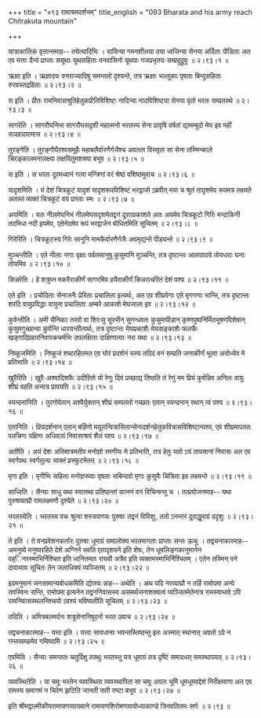 +++
title = "०९३ रामाश्रमदर्शनम्"
title_english = "093 Bharata and his army reach Chitrakuta mountain"

+++


यात्राकालिकं वृत्तान्तमाह-- तयेत्यादिभिः । यायिन्या गमनशीलया तया
ध्वजिन्या सेनया अर्दिताः पीडिताः अत एव मत्ताः दैन्यं प्राप्ताः सयूथाः
यूथसहिताः वनवासिनो यूथपाः गजप्रभृतयः सम्प्रदुद्रुवुः  ॥  २।९३।१  ॥   

  

ऋक्षा इति । ऋक्षादयः वनराज्यादिषु समन्ततो दृश्यन्ते, तत्र ऋक्षाः
भल्लूकाः पृषताः बिन्दुसहिताः रुरवस्तद्रहिताः  ॥  २।९३।२  ॥   

  

स इति । प्रीतः रामनिवासश्रुतिहेतुकप्रीतिविशिष्टः नादिन्या नादविशिष्टया
सेनया वृतो भरतः सम्प्रतस्थे  ॥  २।९३।३  ॥   

  

सागरेति । सागरौघनिभा सागरौघसदृशी महात्मनो भरतस्य सेना प्रावृषि वर्षतां
द्यामम्बुदो मेघ इव महीं सञ्छादयामास  ॥  २।९३।४  ॥   

  

तुरङ्गेति । तुरङ्गौघैरश्वसमूहैः महाबलैर्वारणैर्गजैश्च अवतता विस्तृता सा
सेना तस्मिन्काले चिरङ्कालमनालक्ष्या लक्षयितुमशक्या बभूव  ॥  २।९३।५  ॥   

  

स इति । स भरतः दूरमध्वानं गत्वा मन्त्रिणां वरं श्रेष्ठं वशिष्ठमुवाच  ॥ 
२।९३।६  ॥   

  

यादृशमिति । यं देशं चित्रकूटं यादृशं यादृशरूपविशिष्टं भरद्वाजो ऽब्रवीत्
मया च श्रुतं तादृशमेव रूपमत्र लक्ष्यते अतस्तं व्यक्तं चित्रकूटं वयं
प्राप्ताः स्मः  ॥  २।९३।७  ॥   

  

अयमिति । यतः नीलमेघनिभं नीलमेघसदृशमेतद्वनं दूरात्प्रकाशते अतः अयमेव
चित्रकूटो गिरिः मन्दाकिनी तदभिधा नदी इयमेव, एतेनेदमेव रूपं भरद्वाजेन
बोधितमिति सूचितम्  ॥  २।९३।८  ॥   

  

गिरेरिति । चित्रकूटस्य गिरेः सानूनि मामकैर्वारणैर्गजैः अवमृद्यन्ते
पीड्यन्ते  ॥  २।९३।९  ॥   

  

मुञ्चन्तीति । एते नीलाः नगाः वृक्षाः पर्वतसानुषु कुसुमानि मुञ्चन्ति,
तत्र दृष्टान्तः आतपापाये तोयधराः घनाः तोयमिव  ॥  २।९३।१०  ॥   

  

किन्नरेति । हे शत्रुघ्न मकरैराकीर्णं सागरमिव हयैराकीर्णं किन्नराचरितं
देशं पश्य  ॥  २।९३।११  ॥   

  

एते इति । प्रचोदिताः सेनाजनैः प्रेरिताः प्रचालिता इत्यर्थः, अत एव
शीघ्रवेगाः एते मृगगणाः भान्ति, तत्र दृष्टान्तः शरदि वायुप्रविद्धाः
वायुना प्रचालिताः अम्बरे आकाशे मेघजाला इव  ॥  २।९३।१२  ॥   

  

कुर्वन्तीति । अमी सैनिकाः तरवो वा शिरःसु सुरभीन् सुगन्धवतः कुसुमापीडान्
कृष्णपुष्पनिर्मितभूषणविशेषान् कुसुमगुच्छान्वा कुर्वन्ति धारयन्तीत्यर्थः,
तत्र दृष्टान्तः मेघप्रकाशैः मेघसङ्काशैः फलकैः खड्गादिप्रहारनिवारकचर्मभिः
उपलक्षिताः दाक्षिणात्याः नरा यथा  ॥  २।९३।१३  ॥   

  

निष्कूजमिति । निष्कूजं शब्दरहितमत एव घोरं प्रदर्शनं यस्य तदिदं वनं
सम्प्रति जनाकीर्णं भूत्वा अयोध्येव मे प्रतिभाति  ॥  २।९३।१४  ॥   

  

खुरैरिति । खुरैः अश्वादिशफैः उदीरितो यो रेणुः दिवं प्रच्छाद्य तिष्ठति तं
रेणुं मम प्रियं कुर्वन्निव अनिलः वायुः शीघ्रं वहति अन्यत्र प्रापयति  ॥ 
२।९३।१५  ॥   

  

स्यन्दनानिति । तुरगोपेतान् अश्वैर्युक्तान् शीघ्रं सम्पततो गच्छतः एतान्
स्यन्दनान् रथान् त्वं पश्य  ॥  २।९३।१६  ॥   

  

एतानिति । प्रियदर्शनान् एतान् बर्हिणो
मयूरान्वित्रासितान्सेनादर्शनहेतुकवित्रासविशिष्टान्पश्य, एवं शीघ्रमापततः
पतत्त्रिणः पक्षिणः अधिवासं निवासाश्रयं शैलं पश्य  ॥  २।९३।१७  ॥   

  

अतीति । अयं देशः अतिमात्रमतीव मनोज्ञो रमणीयः मे प्रतिभाति, तत्र हेतुः
यतो ऽयं तापसानां निवासः अत एव स्वर्गपथः स्वर्गतुल्यः व्यक्तं
प्रस्फुटमेतत्  ॥  २।९३।१८  ॥   

  

मृगा इति । मृगीभिः सहिताः मनोज्ञरूपाः पृषताः सबिन्दवो मृगाः कुसुमैः
चित्रिता इव लक्ष्यन्ते  ॥  २।९३।१९  ॥   

  

साध्विति । सैन्याः साधु यथा स्यात्तथा प्रतिष्ठन्तां काननं वनं
विचिन्वन्तु च । तत्प्रयोजनमाह-- यथा पुरुषव्याघ्रौ रामलक्ष्मणौ दृश्येते
 ॥  २।९३।२०  ॥   

  

भरतस्येति । भरतस्य वचः श्रुत्वा शस्त्रपाणयः पुरुषाः तद्वनं विविशुः, ततो
ऽनन्तरं दूराद्धूमाग्रं ददृशुः  ॥  २।९३।२१  ॥   

  

ते इति । ते वनप्रवेशनकर्तारः पुरुषाः धूमाग्रं समालोक्य भरतमागताः
प्राप्ताः सन्तः ऊचुः । तद्वचनाकारमाह-- अमनुष्ये मनुष्यरहिते देशे
अग्निर्न भवति एतादृशवने इति शेषः, तेन धूमलिङ्गकानुमानेन
वह्िनरस्माभिर्निश्चित इति ध्वनितमतः राघवौ अत्रैव इति
व्यक्तमस्माभिर्निश्चितम् । एतेन तस्मिन् वने दावाभावः सूचितः तेन
जलाधिक्यं व्यञ्जितम्  ॥  २।९३।२२  ॥   

  

इदमनुमानं जनसामान्यबोधकमिति द्योतयः न्नाह-- अथेति । अथ यदि नरव्याघ्रौ न
तर्हि रामोपमा अन्ये तपस्विनः सन्ति, रामोपमा इत्यनेन तद्वननिवासस्य
असमर्थजनाशक्यत्वं व्यञ्जितमेतेनात्र रामस्याभावे ऽपि रामनिवासस्थलनिश्चयो
ऽवश्यं भविष्यतीति सूचितम्  ॥  २।९३।२३  ॥   

  

तदिति । अमित्रबलमर्दनः शत्रुसेनानिषूदनो भरत उवाच  ॥  २।९३।२४  ॥   

  

तद्वचनाकारमाह-- यत्ता इति । यत्ताः सावधानाः भवन्तस्तिष्ठन्तु इतः अस्मात्
स्थानात् अग्रतो ऽग्रे न गन्तव्यमहमेव गमिष्यामि  ॥  २।९३।२५  ॥   

  

एवमिति । सैन्याः समन्ततः चतुर्दिक्षु तस्थुः भरतस्तु यत्र धूमाग्रं तत्र
दृष्टिं समादधत् समस्थापयत्  ॥  २।९३।२६  ॥   

  

व्यवस्थितेति । या चमूः भरतेन व्यवस्थिता व्यवस्थापिता सा चमूः अग्रतः
भूमिं धूमधूमवद्देशं निरीक्षमाणा अत एव रामस्य समागमं न चिरेण झटिति जानती
सती रुष्टा बभूव  ॥  २।९३।२७  ॥   

  

इति श्रीमद्वाल्मीकीयरामायणव्याख्याने रामायणशिरोमणावयोध्याकाण्डे
त्रिनवतितमः सर्गः  ॥  २।९३  ॥   

  

  


